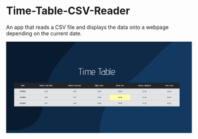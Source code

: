 # Time-Table-CSV-Reader
An app that reads a CSV file and displays the data onto a webpage depending on the current date.

![](/Time_Table.png)

